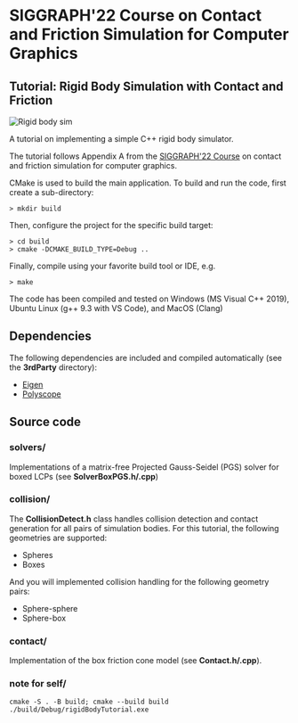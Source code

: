 # SIGGRAPH'22 Course on Contact and Friction Simulation for Computer Graphics

## Tutorial: Rigid Body Simulation with Contact and Friction


![Rigid body sim](https://siggraphcontact.github.io/assets/images/rigidbodytut.png "Rigid body sim")

A tutorial on implementing a simple C++ rigid body simulator.

The tutorial follows Appendix A from the [SIGGRAPH'22 Course](https://siggraphcontact.github.io/) on contact and friction simulation for computer graphics.

CMake is used to build the main application.  To build and run the code, first create a sub-directory: 

```    
> mkdir build
```

Then, configure the project for the specific build target:

```
> cd build
> cmake -DCMAKE_BUILD_TYPE=Debug ..
```

Finally, compile using your favorite build tool or IDE, e.g.
```
> make
```

The code has been compiled and tested on Windows (MS Visual C++ 2019), Ubuntu Linux (g++ 9.3 with VS Code), and MacOS (Clang)


## Dependencies

The following dependencies are included and compiled automatically (see the **3rdParty** directory):

 * [Eigen](https://eigen.tuxfamily.org/)
 * [Polyscope](https://github.com/nmwsharp/polyscope)

## Source code

### solvers/

Implementations of a matrix-free Projected Gauss-Seidel (PGS) solver for boxed LCPs (see **SolverBoxPGS.h/.cpp**)

### collision/

The **CollisionDetect.h** class handles collision detection and contact generation for all pairs of simulation bodies. For this tutorial, the following geometries are supported:
 * Spheres
 * Boxes

And you will implemented collision handling for the following geometry pairs:
  * Sphere-sphere
  * Sphere-box
  
### contact/

Implementation of the box friction cone model (see **Contact.h/.cpp**).


### note for self/
```cmake -S . -B build; cmake --build build```
```./build/Debug/rigidBodyTutorial.exe```